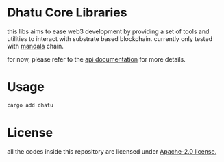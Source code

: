 # **Dhatu Core Libraries**

this libs aims to ease web3 development by providing a set of tools and utilities to interact with substrate based blockchain.
currently only tested with [mandala](https://mandalachain.io/) chain.

for now, please refer to the [api documentation](https://docs.rs/dhatu/latest/dhatu/) for more details.

# Usage

```bash
cargo add dhatu
```

# License

all the codes inside this repository are licensed under [Apache-2.0 license.](https://www.apache.org/licenses/LICENSE-2.0)
